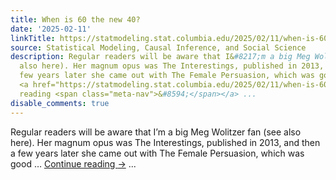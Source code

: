 ```yaml
---
title: When is 60 the new 40?
date: '2025-02-11'
linkTitle: https://statmodeling.stat.columbia.edu/2025/02/11/when-is-60-the-new-40/
source: Statistical Modeling, Causal Inference, and Social Science
description: Regular readers will be aware that I&#8217;m a big Meg Wolitzer fan (see
  also here). Her magnum opus was The Interestings, published in 2013, and then a
  few years later she came out with The Female Persuasion, which was good &#8230;
  <a href="https://statmodeling.stat.columbia.edu/2025/02/11/when-is-60-the-new-40/">Continue
  reading <span class="meta-nav">&#8594;</span></a> ...
disable_comments: true
---
```

Regular readers will be aware that I&#8217;m a big Meg Wolitzer fan (see also here). Her magnum opus was The Interestings, published in 2013, and then a few years later she came out with The Female Persuasion, which was good &#8230; <a href="https://statmodeling.stat.columbia.edu/2025/02/11/when-is-60-the-new-40/">Continue reading <span class="meta-nav">&#8594;</span></a> ...